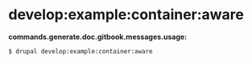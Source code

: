 # develop:example:container:aware


**commands.generate.doc.gitbook.messages.usage:**
```
$ drupal develop:example:container:aware
```
